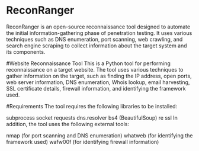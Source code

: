 # ReconRanger
ReconRanger is an open-source reconnaissance tool designed to automate the initial information-gathering phase of penetration testing. It uses various techniques such as DNS enumeration, port scanning, web crawling, and search engine scraping to collect information about the target system and its components.

#Website Reconnaissance Tool
This is a Python tool for performing reconnaissance on a target website. The tool uses various techniques to gather information on the target, such as finding the IP address, open ports, web server information, DNS enumeration, Whois lookup, email harvesting, SSL certificate details, firewall information, and identifying the framework used.

#Requirements
The tool requires the following libraries to be installed:

subprocess
socket
requests
dns.resolver
bs4 (BeautifulSoup)
re
ssl
In addition, the tool uses the following external tools:

nmap (for port scanning and DNS enumeration)
whatweb (for identifying the framework used)
wafw00f (for identifying firewall information)
